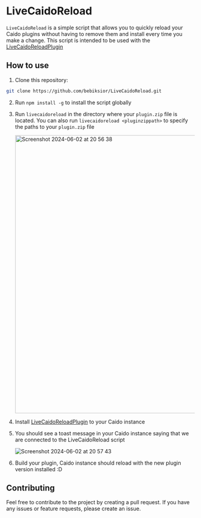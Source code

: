# LiveCaidoReload
 
`LiveCaidoReload` is a simple script that allows you to quickly reload your Caido plugins without having to remove them and install every time you make a change. This script is intended to be used with the [LiveCaidoReloadPlugin](https://github.com/bebiksior/LiveCaidoReloadPlugin)

## How to use
1. Clone this repository:
```bash
git clone https://github.com/bebiksior/LiveCaidoReload.git
```
2. Run `npm install -g` to install the script globally
3. Run `livecaidoreload` in the directory where your `plugin.zip` file is located.
   You can also run `livecaidoreload <pluginzippath>` to specify the paths to your `plugin.zip` file
   
   <img width="743" alt="Screenshot 2024-06-02 at 20 56 38" src="https://github.com/bebiksior/LiveCaidoReload/assets/71410238/65e41420-5b2f-4653-b43f-0ab0e0770941">

5. Install [LiveCaidoReloadPlugin](https://github.com/bebiksior/LiveCaidoReloadPlugin) to your Caido instance
6. You should see a toast message in your Caido instance saying that we are connected to the LiveCaidoReload script

   ![Screenshot 2024-06-02 at 20 57 43](https://github.com/bebiksior/LiveCaidoReload/assets/71410238/6e3f4a3b-a268-4d16-9756-b4a7eed0e06e)

 7. Build your plugin, Caido instance should reload with the new plugin version installed :D

## Contributing
Feel free to contribute to the project by creating a pull request. If you have any issues or feature requests, please create an issue.
